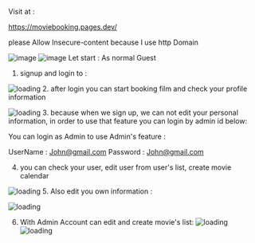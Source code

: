 Visit at :

https://moviebooking.pages.dev/ 

please Allow Insecure-content because I use http Domain

![image](https://user-images.githubusercontent.com/75282610/172365545-80867163-6784-44cf-a263-f0a63f8f4d74.png)
![image](https://user-images.githubusercontent.com/75282610/173081188-5cc97736-8a75-4354-a932-1de7ac0009fb.png)
Let start : 
As normal Guest 

1. signup and login to : 

![loading](https://user-images.githubusercontent.com/75282610/172367374-b3e4acaf-c066-4a27-ad5c-c42ef0c55ede.gif)
2. after login you can start booking film and check your profile information

![loading](https://user-images.githubusercontent.com/75282610/172368484-79def254-091a-4892-9e20-2e8ba3714aa6.gif)
3. because when we sign up, we can not edit your personal information, in order to use that feature you can login by admin id below: 

You can login as Admin to use Admin's feature : 

UserName : John@gmail.com 
Password : John@gmail.com


4. you can check your user, edit user from user's list, create movie calendar 



![loading](https://user-images.githubusercontent.com/75282610/172369213-cb61da53-d62f-44d3-9205-b66cedc42832.gif)
5. Also edit you own information : 


![loading](https://user-images.githubusercontent.com/75282610/173089237-d8ff5e61-2113-41e4-966a-2c54ce509ba7.gif)


6. With Admin Account can edit and create movie's list: 
![loading](https://user-images.githubusercontent.com/75282610/173089591-b2d41d70-232b-40c8-80c0-75795ba29a76.gif)
![loading](https://user-images.githubusercontent.com/75282610/173089805-c59f57d0-b030-45e2-8382-c159e129dd8b.gif)


 
